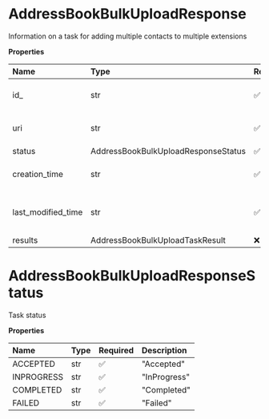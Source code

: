 # AddressBookBulkUploadResponse

Information on a task for adding multiple contacts to multiple extensions

**Properties**

| Name               | Type                                | Required | Description                        |
| :----------------- | :---------------------------------- | :------- | :--------------------------------- |
| id\_               | str                                 | ✅       | Internal identifier of a task      |
| uri                | str                                 | ✅       | Link for the task status retrieval |
| status             | AddressBookBulkUploadResponseStatus | ✅       | Task status                        |
| creation_time      | str                                 | ✅       | Date/time of a task creation       |
| last_modified_time | str                                 | ✅       | Date/time of a task latest update  |
| results            | AddressBookBulkUploadTaskResult     | ❌       |                                    |

# AddressBookBulkUploadResponseStatus

Task status

**Properties**

| Name       | Type | Required | Description  |
| :--------- | :--- | :------- | :----------- |
| ACCEPTED   | str  | ✅       | "Accepted"   |
| INPROGRESS | str  | ✅       | "InProgress" |
| COMPLETED  | str  | ✅       | "Completed"  |
| FAILED     | str  | ✅       | "Failed"     |

<!-- This file was generated by liblab | https://liblab.com/ -->
